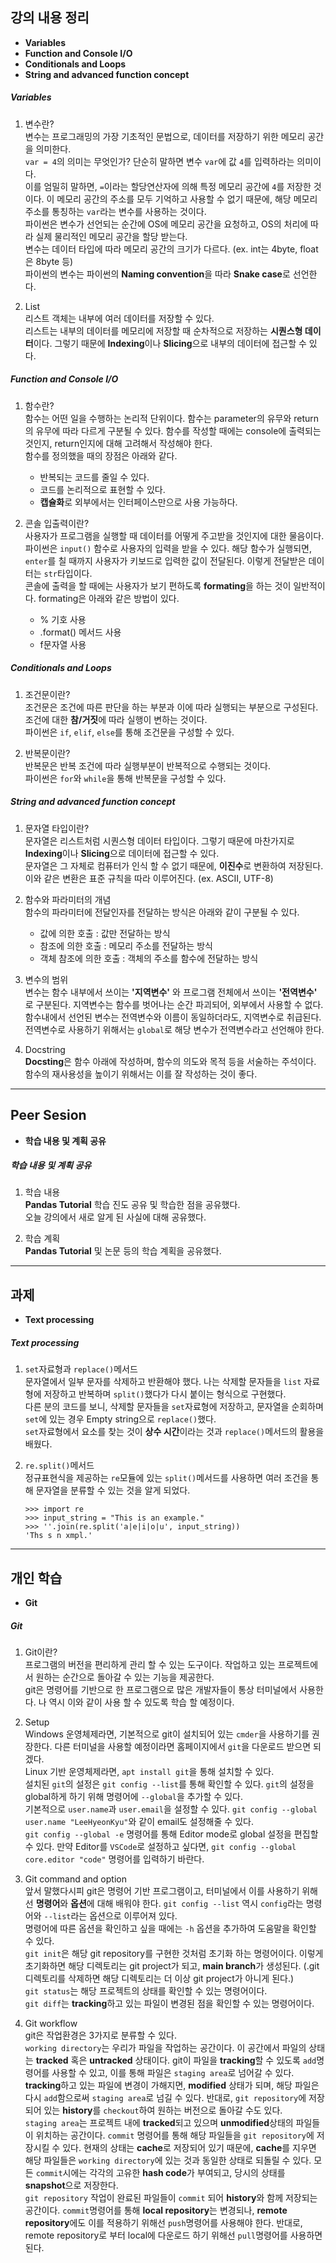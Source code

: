 ## 강의 내용 정리

- **Variables**  
- **Function and Console I/O**  
- **Conditionals and Loops**  
- **String and advanced function concept**

##### Variables
1. 변수란?  
변수는 프로그래밍의 가장 기초적인 문법으로, 데이터를 저장하기 위한 메모리 공간을 의미한다.  
`var = 4`의 의미는 무엇인가? 단순히 말하면 변수 `var`에 값 `4`를 입력하라는 의미이다.  
이를 엄밀히 말하면, `=`이라는 할당연산자에 의해 특정 메모리 공간에 `4`를 저장한 것이다.
이 메모리 공간의 주소를 모두 기억하고 사용할 수 없기 때문에, 해당 메모리 주소를 통칭하는 `var`라는 변수를 사용하는 것이다.  
파이썬은 변수가 선언되는 순간에 OS에 메모리 공간을 요청하고, OS의 처리에 따라 실제 물리적인 메모리 공간을 할당 받는다.  
변수는 데이터 타입에 따라 메모리 공간의 크기가 다르다. (ex. int는 4byte, float은 8byte 등)  
파이썬의 변수는 파이썬의 **Naming convention**을 따라 **Snake case**로 선언한다.  

2. List  
리스트 객체는 내부에 여러 데이터를 저장할 수 있다.  
리스트는 내부의 데이터를 메모리에 저장할 때 순차적으로 저장하는 **시퀀스형 데이터**이다. 그렇기 때문에 **Indexing**이나 **Slicing**으로 내부의 데이터에 접근할 수 있다.

##### Function and Console I/O
1. 함수란?  
함수는 어떤 일을 수행하는 논리적 단위이다. 함수는 parameter의 유무와 return의 유무에 따라 다르게 구분될 수 있다. 함수를 작성할 때에는 console에 출력되는 것인지, return인지에 대해 고려해서 작성해야 한다.  
함수를 정의했을 때의 장점은 아래와 같다.
    * 반복되는 코드를 줄일 수 있다.
    * 코드를 논리적으로 표현할 수 있다.
    * **캡슐화**로 외부에서는 인터페이스만으로 사용 가능하다.  

2. 콘솔 입출력이란?  
사용자가 프로그램을 실행할 때 데이터를 어떻게 주고받을 것인지에 대한 물음이다.  
파이썬은 `input()` 함수로 사용자의 입력을 받을 수 있다. 해당 함수가 실행되면, `enter`를 칠 때까지 사용자가 키보드로 입력한 값이 전달된다. 이렇게 전달받은 데이터는 `str`타입이다.  
콘솔에 출력을 할 때에는 사용자가 보기 편하도록 **formating**을 하는 것이 일반적이다. formating은 아래와 같은 방법이 있다.
    * % 기호 사용
    * .format() 메서드 사용
    * f문자열 사용

##### Conditionals and Loops

1. 조건문이란?  
조건문은 조건에 따른 판단을 하는 부분과 이에 따라 실행되는 부분으로 구성된다. 조건에 대한 **참/거짓**에 따라 실행이 변하는 것이다.  
파이썬은 `if`, `elif`, `else`를 통해 조건문을 구성할 수 있다.  

2. 반복문이란?  
반복문은 반복 조건에 따라 실행부분이 반복적으로 수행되는 것이다.  
파이썬은 `for`와 `while`을 통해 반복문을 구성할 수 있다.

##### String and advanced function concept

1. 문자열 타입이란?  
문자열은 리스트처럼 시퀀스형 데이터 타입이다. 그렇기 때문에 마찬가지로 **Indexing**이나 **Slicing**으로 데이터에 접근할 수 있다.  
문자열은 그 자체로 컴퓨터가 인식 할 수 없기 때문에, **이진수**로 변환하여 저장된다. 이와 같은 변환은 표준 규칙을 따라 이루어진다. (ex. ASCII, UTF-8)  

2. 함수와 파라미터의 개념  
함수의 파라미터에 전달인자를 전달하는 방식은 아래와 같이 구분될 수 있다.  
    * 값에 의한 호출 : 값만 전달하는 방식
    * 참조에 의한 호출 : 메모리 주소를 전달하는 방식
    * 객체 참조에 의한 호출 : 객체의 주소를 함수에 전달하는 방식  

3. 변수의 범위  
변수는 함수 내부에서 쓰이는 **'지역변수'** 와 프로그램 전체에서 쓰이는 **'전역변수'** 로 구분된다. 지역변수는 함수를 벗어나는 순간 파괴되어, 외부에서 사용할 수 없다.  
함수내에서 선언된 변수는 전역변수와 이름이 동일하더라도, 지역변수로 취급된다. 전역변수로 사용하기 위해서는 `global`로 해당 변수가 전역변수라고 선언해야 한다.

4. Docstring  
**Docsting**은 함수 아래에 작성하며, 함수의 의도와 목적 등을 서술하는 주석이다. 함수의 재사용성을 높이기 위해서는 이를 잘 작성하는 것이 좋다.

---

## Peer Sesion

- **학습 내용 및 계획 공유**

##### 학습 내용 및 계획 공유  

1. 학습 내용  
**Pandas Tutorial** 학습 진도 공유 및 학습한 점을 공유했다.  
오늘 강의에서 새로 알게 된 사실에 대해 공유했다.

2. 학습 계획  
**Pandas Tutorial** 및 논문 등의 학습 계획을 공유했다.

---

## 과제

- **Text processing**

##### Text processing  

1. `set`자료형과 `replace()`메서드  
문자열에서 일부 문자를 삭제하고 반환해야 했다. 나는 삭제할 문자들을 `list` 자료형에 저장하고 반복하며 `split()`했다가 다시 붙이는 형식으로 구현했다.  
다른 분의 코드를 보니, 삭제할 문자들을 `set`자료형에 저장하고, 문자열을 순회하며 `set`에 있는 경우 Empty string으로 `replace()`했다.  
`set`자료형에서 요소를 찾는 것이 **상수 시간**이라는 것과 `replace()`메서드의 활용을 배웠다.  

2. `re.split()`메서드  
정규표현식을 제공하는 `re`모듈에 있는 `split()`메서드를 사용하면 여러 조건을 통해 문자열을 분류할 수 있는 것을 알게 되었다.  
    ```
    >>> import re
    >>> input_string = "This is an example."
    >>> ''.join(re.split('a|e|i|o|u', input_string))
    'Ths s n xmpl.'
    ```

---

## 개인 학습

- **Git**

##### Git  
1. Git이란?  
프로그램의 버전을 편리하게 관리 할 수 있는 도구이다. 작업하고 있는 프로젝트에서 원하는 순간으로 돌아갈 수 있는 기능을 제공한다.  
git은 명령어를 기반으로 한 프로그램으로 많은 개발자들이 통상 터미널에서 사용한다. 나 역시 이와 같이 사용 할 수 있도록 학습 할 예정이다.  

2. Setup  
Windows 운영체제라면, 기본적으로 git이 설치되어 있는 `cmder`을 사용하기를 권장한다. 다른 터미널을 사용할 예정이라면 홈페이지에서 `git`을 다운로드 받으면 되겠다.  
Linux 기반 운영체제라면, `apt install git`을 통해 설치할 수 있다.  
설치된 `git`의 설정은 `git config --list`를 통해 확인할 수 있다. `git`의 설정을 global하게 하기 위해 명령어에 `--global`을 추가할 수 있다.  
기본적으로 `user.name`과 `user.email`을 설정할 수 있다. `git config --global user.name "LeeHyeonKyu"`와 같이 email도 설정해줄 수 있다.  
`git config --global -e` 명령어를 통해 Editor mode로 global 설정을 편집할 수 있다. 만약 Editor를 `VSCode`로 설정하고 싶다면, `git config --global core.editor "code"` 명령어를 입력하기 바란다.

3. Git command and option  
앞서 말했다시피 git은 명령어 기반 프로그램이고, 터미널에서 이를 사용하기 위해선 **명령어**와 **옵션**에 대해 배워야 한다. `git config --list` 역시 `config`라는 명령어와 `--list`라는 옵션으로 이루어져 있다.  
명령어에 따른 옵션을 확인하고 싶을 때에는 `-h` 옵션을 추가하여 도움말을 확인할 수 있다.  
`git init`은 해당 git repository를 구현한 것처럼 초기화 하는 명령어이다. 이렇게 초기화하면 해당 디렉토리는 git project가 되고, **main branch**가 생성된다. (.git 디렉토리를 삭제하면 해당 디렉토리는 더 이상 git project가 아니게 된다.)  
`git status`는 해당 프로젝트의 상태를 확인할 수 있는 명령어이다.  
`git diff`는 **tracking**하고 있는 파일이 변경된 점을 확인할 수 있는 명령어이다.

4. Git workflow  
git은 작업환경은 3가지로 분류할 수 있다.  
`working directory`는 우리가 파일을 작업하는 공간이다. 이 공간에서 파일의 상태는 **tracked** 혹은 **untracked** 상태이다. git이 파일을 **tracking**할 수 있도록 `add`명령어를 사용할 수 있고, 이를 통해 파일은 `staging area`로 넘어갈 수 있다. **tracking**하고 있는 파일에 변경이 가해지면, **modified** 상태가 되며, 해당 파일은 다시 `add`함으로써 `staging area`로 넘길 수 있다. 반대로, `git repository`에 저장되어 있는 **history**를 `checkout`하여 원하는 버전으로 돌아갈 수도 있다.  
`staging area`는 프로젝트 내에 **tracked**되고 있으며 **unmodified**상태의 파일들이 위치하는 공간이다. `commit` 명령어를 통해 해당 파일들을 `git repository`에 저장시킬 수 있다. 현재의 상태는 **cache**로 저장되어 있기 때문에, **cache**를 지우면 해당 파일들은 `working directory`에 있는 것과 동일한 상태로 되돌릴 수 있다. 모든 `commit`시에는 각각의 고유한 **hash code**가 부여되고, 당시의 상태를 **snapshot**으로 저장한다.  
`git repository` 작업이 완료된 파일들이 `commit` 되어 **history**와 함께 저장되는 공간이다. `commit`명령어를 통해 **local repository**는 변경되나, **remote repository**에도 이를 적용하기 위해선 `push`명령어를 사용해야 한다. 반대로, remote repository로 부터 local에 다운로드 하기 위해선 `pull`명령어를 사용하면 된다.
